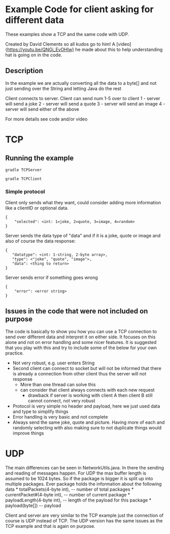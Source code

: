 # Example Code for client asking for different data
These examples show a TCP and the same code with UDP. 

Created by David Clements so all kudos go to him! A [video]{https://youtu.be/QNGj_EvOHlw} he made about this to help understanding hat is going on in the code. 

## Description

In the example we are actually converting all the data to a byte[] and not just sending over the String and letting Java do the rest

Client connects to server. Client can send num 1-5 over to client
1 - server will send a joke
2 - server will send a quote
3 - server will send an image
4 - server will send either of the above

For more details see code and/or video

# TCP

## Running the example

`gradle TCPServer`

`gradle TCPClient`


### Simple protocol

Client only sends what they want, could consider adding more information like a clientID or optional data. 

```
{ 
	"selected": <int: 1=joke, 2=quote, 3=image, 4=random>
}
```
   
Server sends the data type of "data" and if it is a joke, quote or image and also of course the data response: 
   
```
{
   "datatype": <int: 1-string, 2-byte array>, 
   "type": <"joke", "quote", "image">,
   "data": <thing to return> 
}
```
   
Server sends error if something goes wrong

```
{
	"error": <error string> 
}
```
   
   
## Issues in the code that were not included on purpose
The code is basically to show you how you can use a TCP connection to send over different data and interpret it on either side. It focuses on this alone and not on error handling and some nicer features.
It is suggested that you play with this and try to include some of the below for your own practice. 

- Not very robust, e.g. user enters String
- Second client can connect to socket but will not be informed that there is already a connection from other client thus the server will not response
	- More than one thread can solve this
	- can consider that client always connects with each new request
		- drawback if server is working with client A then client B still cannot connect, not very robust
- Protocol is very simple no header and payload, here we just used data and type to simplify things
- Error handling is very basic and not complete
- Always send the same joke, quote and picture. Having more of each and randomly selecting with also making sure to not duplicate things would improve things



# UDP

The main differences can be seen in NetworkUtils.java. In there the sending and reading of messages happen. For UDP the max buffer length is assumed to be 1024 bytes. So if the package is bigger it is split up into multiple packages. Ever package holds the information about the following data
     *   totalPackets(4-byte int),  -- number of total packages
     *   currentPacket#(4-byte int),  -- number of current package
     *   payloadLength(4-byte int), -- length of the payload for this package
     *   payload(byte[]) -- payload

Client and server are very similar to the TCP example just the connection of course is UDP instead of TCP. The UDP version has the same issues as the TCP example and that is again on purpose. 

